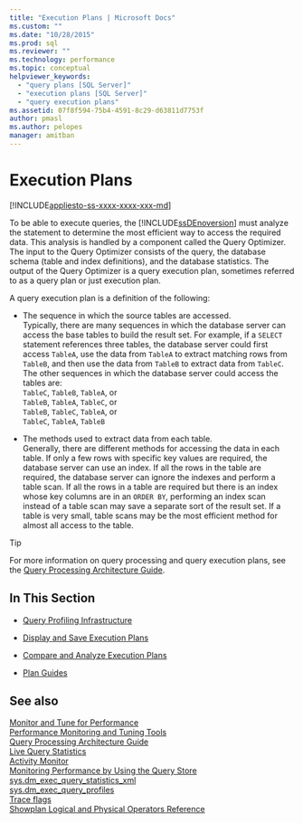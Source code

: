```yaml
---
title: "Execution Plans | Microsoft Docs"
ms.custom: ""
ms.date: "10/28/2015"
ms.prod: sql
ms.reviewer: ""
ms.technology: performance
ms.topic: conceptual
helpviewer_keywords: 
  - "query plans [SQL Server]"
  - "execution plans [SQL Server]"
  - "query execution plans"
ms.assetid: 07f8f594-75b4-4591-8c29-d63811d7753f
author: pmasl
ms.author: pelopes
manager: amitban
---
```

# Execution Plans
[!INCLUDE[appliesto-ss-xxxx-xxxx-xxx-md](../../includes/appliesto-ss-xxxx-xxxx-xxx-md.md)]

To be able to execute queries, the [!INCLUDE[ssDEnoversion](../../includes/ssdenoversion-md.md)] must analyze the statement to determine the most efficient way to access the required data. This analysis is handled by a component called the Query Optimizer. The input to the Query Optimizer consists of the query, the database schema (table and index definitions), and the database statistics. The output of the Query Optimizer is a query execution plan, sometimes referred to as a query plan or just execution plan.   

A query execution plan is a definition of the following: 

* The sequence in which the source tables are accessed.  
  Typically, there are many sequences in which the database server can access the base tables to build the result set. For example, if a `SELECT` statement references three tables, the database server could first access `TableA`, use the data from `TableA` to extract matching rows from `TableB`, and then use the data from `TableB` to extract data from `TableC`. The other sequences in which the database server could access the tables are:  
  `TableC`, `TableB`, `TableA`, or  
  `TableB`, `TableA`, `TableC`, or  
  `TableB`, `TableC`, `TableA`, or  
  `TableC`, `TableA`, `TableB`  

* The methods used to extract data from each table.  
  Generally, there are different methods for accessing the data in each table. If only a few rows with specific key values are required, the database server can use an index. If all the rows in the table are required, the database server can ignore the indexes and perform a table scan. If all the rows in a table are required but there is an index whose key columns are in an `ORDER BY`, performing an index scan instead of a table scan may save a separate sort of the result set. If a table is very small, table scans may be the most efficient method for almost all access to the table.

> [!TIP]
> For more information on query processing and query execution plans, see the [Query Processing Architecture Guide](../../relational-databases/query-processing-architecture-guide.md).

## In This Section  
  
-   [Query Profiling Infrastructure](../../relational-databases/performance/query-profiling-infrastructure.md)  
  
-   [Display and Save Execution Plans](../../relational-databases/performance/display-and-save-execution-plans.md)  
  
-   [Compare and Analyze Execution Plans](../../relational-databases/performance/compare-and-analyze-execution-plans.md)  

-   [Plan Guides](../../relational-databases/performance/plan-guides.md)  

## See also  
 [Monitor and Tune for Performance](../../relational-databases/performance/monitor-and-tune-for-performance.md)     
 [Performance Monitoring and Tuning Tools](../../relational-databases/performance/performance-monitoring-and-tuning-tools.md)     
 [Query Processing Architecture Guide](../../relational-databases/query-processing-architecture-guide.md)    
 [Live Query Statistics](../../relational-databases/performance/live-query-statistics.md)     
 [Activity Monitor](../../relational-databases/performance-monitor/activity-monitor.md)     
 [Monitoring Performance by Using the Query Store](../../relational-databases/performance/monitoring-performance-by-using-the-query-store.md)     
 [sys.dm_exec_query_statistics_xml](../../relational-databases/system-dynamic-management-views/sys-dm-exec-query-statistics-xml-transact-sql.md)     
 [sys.dm_exec_query_profiles](../../relational-databases/system-dynamic-management-views/sys-dm-exec-query-profiles-transact-sql.md)     
 [Trace flags](../../t-sql/database-console-commands/dbcc-traceon-trace-flags-transact-sql.md)    
 [Showplan Logical and Physical Operators Reference](../../relational-databases/showplan-logical-and-physical-operators-reference.md)
